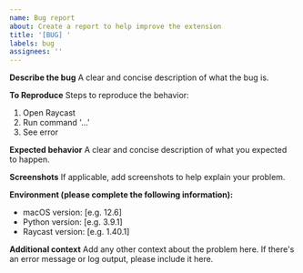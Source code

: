 ```yaml
---
name: Bug report
about: Create a report to help improve the extension
title: '[BUG] '
labels: bug
assignees: ''
---
```


**Describe the bug**
A clear and concise description of what the bug is.

**To Reproduce**
Steps to reproduce the behavior:
1. Open Raycast
2. Run command '...'
3. See error

**Expected behavior**
A clear and concise description of what you expected to happen.

**Screenshots**
If applicable, add screenshots to help explain your problem.

**Environment (please complete the following information):**
- macOS version: [e.g. 12.6]
- Python version: [e.g. 3.9.1]
- Raycast version: [e.g. 1.40.1]

**Additional context**
Add any other context about the problem here. If there's an error message or log output, please include it here.